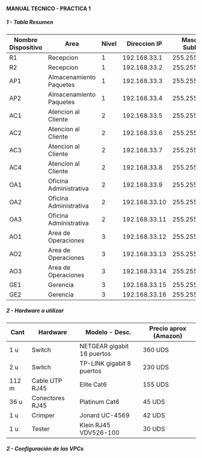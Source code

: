 #### MANUAL TECNICO - PRACTICA 1

##### 1 - Tabla Resumen

| Nombre Dispositivo | Area | Nivel | Direccion IP | Mascara SubRed |
|-----|---|---|---|---|
R1 | Recepcion | 1 | 192.168.33.1 |  255.255.255.0 |
R2 | Recepcion | 1 | 192.168.33.2 |  255.255.255.0 |
AP1 | Almacenamiento Paquetes | 1 | 192.168.33.3 |  255.255.255.0 |
AP2 | Almacenamiento Paquetes | 1 | 192.168.33.4 |  255.255.255.0 |
AC1 | Atencion al Cliente | 2 | 192.168.33.5 |  255.255.255.0 |
AC2 | Atencion al Cliente | 2 | 192.168.33.6 |  255.255.255.0 |
AC3 | Atencion al Cliente | 2 | 192.168.33.7 |  255.255.255.0 |
AC4 | Atencion al Cliente | 2 | 192.168.33.8 |  255.255.255.0 |
OA1 | Oficina Administrativa | 2 | 192.168.33.9 |  255.255.255.0 |
OA2 | Oficina Administrativa | 2 | 192.168.33.10 | 255.255.255.0 |
OA3 | Oficina Administrativa | 2 | 192.168.33.11 | 255.255.255.0 |
AO1 | Area de Operaciones | 3 | 192.168.33.12 | 255.255.255.0 |
AO2 | Area de Operaciones | 3 | 192.168.33.13 | 255.255.255.0 |
AO3 | Area de Operaciones | 3 | 192.168.33.14 | 255.255.255.0 |
GE1 | Gerencia | 3 | 192.168.33.15 | 255.255.255.0 |
GE2 | Gerencia | 3 | 192.168.33.16 | 255.255.255.0 |


##### 2 - Hardware a utilizar
| Cant | Hardware | Modelo - Desc. | Precio aprox (Amazon) |
|-----|---|---|---|
1 u | Switch | NETGEAR gigabit 16 puertos |  360 UDS
2 u | Switch | TP-LINK gigabit 8 puertos | 230 UDS
112 m | Cable UTP RJ45 | Elite Cat6 | 155 UDS
36 u | Conectores RJ45 | Platinum Cat6 | 45 UDS
1 u | Crimper | Jonard UC-4569 | 42 UDS
1 u | Tester | Klein RJ45 VDV526-100 | 30 UDS

##### 2 - Configuración de las VPCs  
